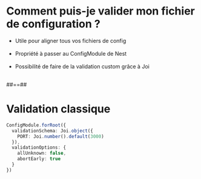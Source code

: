 # Comment puis-je valider mon fichier de configuration ?
- Utile pour aligner tous vos fichiers de config <br/><br/>
- Propriété à passer au ConfigModule de Nest <br/><br/>
- Possibilité de faire de la validation custom grâce à Joi <br/><br/>

##==##

<!-- .slide: class="with-code inconsolata" -->
# Validation classique
```typescript
ConfigModule.forRoot({
  validationSchema: Joi.object({
    PORT: Joi.number().default(3000)  
  }),
  validationOptions: {
    allUnknown: false,
    abortEarly: true  
  } 
})
```
<!-- .element: class="big-code" -->
